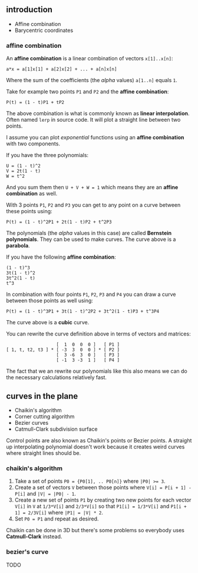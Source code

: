 ## introduction
* Affine combination
* Barycentric coordinates

### affine combination
An **affine combination** is a linear combination of vectors `x[1]..x[n]`:
```
a*x = a[1]x[1] + a[2]x[2] + ... + a[n]x[n]
```
Where the sum of the coefficients (the *alpha* values) `a[1..n]` equals `1`.

Take for example two points `P1` and `P2` and the **affine combination**:
```
P(t) = (1 - t)P1 + tP2
```

The above combination is what is commonly known as **linear interpolation**. Often named `lerp` in source code. It will plot a straight line between two points.

I assume you can plot *exponential* functions using an **affine combination** with two components.

If you have the three polynomials:
```
U = (1 - t)^2
V = 2t(1 - t)
W = t^2
```

And you sum them then `U + V + W = 1` which means they are an **affine combination** as well. 

With 3 points `P1`, `P2` and `P3` you can get to any point on a curve between these points using: 
```
P(t) = (1 - t)^2P1 + 2t(1 - t)P2 + t^2P3
```

The polynomials (the *alpha* values in this case) are called **Bernstein polynomials**. They can be used to make curves. The curve above is a **parabola**.

If you have the following **affine combination**:
```
(1 - t)^3
3t(1 - t)^2
3t^2(1 - t)
t^3
```

In combination with four points `P1`, `P2`, `P3` and `P4` you can draw a curve between those points as well using:
```
P(t) = (1 - t)^3P1 + 3t(1 - t)^2P2 + 3t^2(1 - t)P3 + t^3P4
```

The curve above is a **cubic** curve.

You can rewrite the curve definition above in terms of vectors and matrices:
```
                   [  1  0  0  0 ]   [ P1 ]
[ 1, t, t2, t3 ] * [ -3  3  0  0 ] * [ P2 ]
                   [  3 -6  3  0 ]   [ P3 ]
                   [ -1  3 -3  1 ]   [ P4 ] 
```

The fact that we an rewrite our polynomials like this also means we can do the necessary calculations relatively fast.

## curves in the plane
* Chaikin's algorithm
* Corner cutting algorithm
* Bezier curves
* Catmull-Clark subdivision surface

Control points are also known as Chaikin's points or Bezier points. A straight up interpolating polynomial doesn't work because it creates weird curves where straight lines should be.

### chaikin's algorithm
1. Take a set of points `P0 = {P0[1], .. P0[n]}` where `|P0| >= 3`.
2. Create a set of vectors `V` between those points where `V[i] = P[i + 1] - P[i]` and `|V| = |P0| - 1`.
3. Create a new set of points `P1` by creating two new points for each vector `V[i]` in `V` at `1/3*V[i]` and `2/3*V[i]` so that `P1[i] = 1/3*V[i]` and `P1[i + 1] = 2/3V[i]` where `|P1| = |V| * 2`.
4. Set `P0 = P1` and repeat as desired.

Chaikin can be done in 3D but there's some problems so everybody uses **Catmull-Clark** instead.

### bezier's curve
TODO